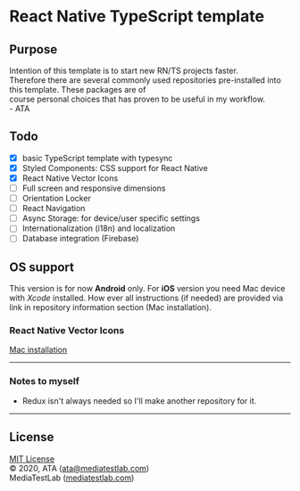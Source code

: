 # React Native TypeScript template

## Purpose

Intention of this template is to start new RN/TS projects faster.
Therefore there are several commonly used repositories pre-installed into this template. These packages are of course personal choices that has proven to be useful in my workflow.\
\- ATA

## Todo

- [x] basic TypeScript template with typesync
- [x] Styled Components: CSS support for React Native
- [x] React Native Vector Icons
- [ ] Full screen and responsive dimensions
- [ ] Orientation Locker
- [ ] React Navigation
- [ ] Async Storage: for device/user specific settings
- [ ] Internationalization (i18n) and localization
- [ ] Database integration (Firebase)

## OS support

This version is for now **Android** only. For **iOS** version you need Mac device with _Xcode_ installed.
How ever all instructions (if needed) are provided via link in repository information section (Mac installation).

### React Native Vector Icons

[Mac installation](https://www.npmjs.com/package/react-native-vector-icons#option-manually)

---

### Notes to myself

- Redux isn't always needed so I'll make another repository for it.

---

## License

[MIT License](https://choosealicense.com/licenses/mit/)\
&copy; 2020, ATA (ata@mediatestlab.com)\
MediaTestLab ([mediatestlab.com](http://www.mediatestlab.com/))
